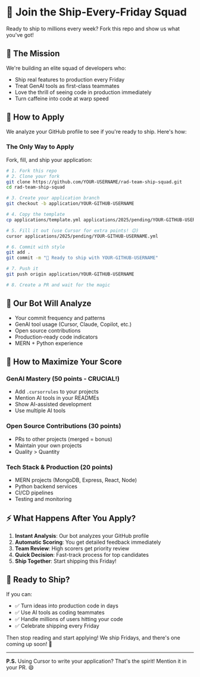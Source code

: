 # 🚀 Join the Ship-Every-Friday Squad

Ready to ship to millions every week? Fork this repo and show us what you've got!

## 🎯 The Mission

We're building an elite squad of developers who:
- Ship real features to production every Friday
- Treat GenAI tools as first-class teammates
- Love the thrill of seeing code in production immediately
- Turn caffeine into code at warp speed

## 📝 How to Apply

We analyze your GitHub profile to see if you're ready to ship. Here's how:

### The Only Way to Apply

Fork, fill, and ship your application:

```bash
# 1. Fork this repo
# 2. Clone your fork
git clone https://github.com/YOUR-USERNAME/rad-team-ship-squad.git
cd rad-team-ship-squad

# 3. Create your application branch
git checkout -b application/YOUR-GITHUB-USERNAME

# 4. Copy the template
cp applications/template.yml applications/2025/pending/YOUR-GITHUB-USERNAME.yml

# 5. Fill it out (use Cursor for extra points! 😉)
cursor applications/2025/pending/YOUR-GITHUB-USERNAME.yml

# 6. Commit with style
git add .
git commit -m "🚀 Ready to ship with YOUR-GITHUB-USERNAME"

# 7. Push it
git push origin application/YOUR-GITHUB-USERNAME

# 8. Create a PR and wait for the magic
```

## 🤖 Our Bot Will Analyze

- Your commit frequency and patterns
- GenAI tool usage (Cursor, Claude, Copilot, etc.)
- Open source contributions
- Production-ready code indicators
- MERN + Python experience

## 💯 How to Maximize Your Score

### GenAI Mastery (50 points - CRUCIAL!)
- Add `.cursorrules` to your projects
- Mention AI tools in your READMEs
- Show AI-assisted development
- Use multiple AI tools

### Open Source Contributions (30 points)
- PRs to other projects (merged = bonus)
- Maintain your own projects
- Quality > Quantity

### Tech Stack & Production (20 points)
- MERN projects (MongoDB, Express, React, Node)
- Python backend services
- CI/CD pipelines
- Testing and monitoring

## ⚡ What Happens After You Apply?

1. **Instant Analysis**: Our bot analyzes your GitHub profile
2. **Automatic Scoring**: You get detailed feedback immediately  
3. **Team Review**: High scorers get priority review
4. **Quick Decision**: Fast-track process for top candidates
5. **Ship Together**: Start shipping this Friday!

## 🎉 Ready to Ship?

If you can:
- ✅ Turn ideas into production code in days
- ✅ Use AI tools as coding teammates
- ✅ Handle millions of users hitting your code
- ✅ Celebrate shipping every Friday

Then stop reading and start applying! We ship Fridays, and there's one coming up soon! 🚀

---

**P.S.** Using Cursor to write your application? That's the spirit! Mention it in your PR. 😄
